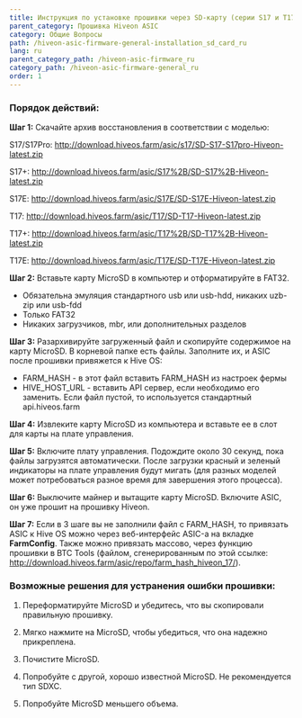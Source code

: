 ```yaml
---
title: Инструкция по установке прошивки через SD-карту (серии S17 и Т17)
parent_category: Прошивка Hiveon ASIC
category: Общие Вопросы
path: /hiveon-asic-firmware-general-installation_sd_card_ru
lang: ru
parent_category_path: /hiveon-asic-firmware_ru
category_path: /hiveon-asic-firmware-general_ru
order: 1
---
```


### Порядок действий:

**Шаг 1:** Скачайте архив восстановления в соответствии с моделью:

S17/S17Pro: http://download.hiveos.farm/asic/s17/SD-S17-S17pro-Hiveon-latest.zip

S17+:  http://download.hiveos.farm/asic/S17%2B/SD-S17%2B-Hiveon-latest.zip

S17E: http://download.hiveos.farm/asic/S17E/SD-S17E-Hiveon-latest.zip

T17: http://download.hiveos.farm/asic/T17/SD-T17-Hiveon-latest.zip

T17+: http://download.hiveos.farm/asic/T17%2B/SD-T17%2B-Hiveon-latest.zip

T17E: http://download.hiveos.farm/asic/T17E/SD-T17E-Hiveon-latest.zip

**Шаг 2:** Вставьте карту MicroSD в компьютер и отформатируйте в FAT32.
- Обязательна эмуляция стандартного usb или usb-hdd, никаких uzb-zip или usb-fdd
- Только FAT32
- Никаких загрузчиков, mbr, или дополнительных разделов

**Шаг 3:** Разархивируйте загруженный файл и скопируйте содержимое на карту MicroSD. В корневой папке есть файлы. Заполните их, и ASIC после прошивки привяжется к Hive OS:
- FARM\_HASH - в этот файл вставить FARM\_HASH из настроек фермы
- HIVE\_HOST\_URL - вставить API сервер, если необходимо его заменить. Если файл пустой, то используется стандартный api.hiveos.farm

**Шаг 4:** Извлеките карту MicroSD из компьютера и вставьте ее в слот для карты на плате управления.

**Шаг 5:** Включите плату управления. Подождите около 30 секунд, пока файлы загрузятся автоматически. После загрузки красный и зеленый индикаторы на плате управления будут мигать (для разных моделей может потребоваться разное время для завершения этого процесса).

**Шаг 6:** Выключите майнер и вытащите карту MicroSD. Включите ASIC, он уже прошит на прошивку Hiveon.

**Шаг 7:** Если в 3 шаге вы не заполнили файл с FARM\_HASH, то привязать ASIC к Hive OS можно через веб-интерфейс ASIC-а на вкладке **FarmConfig**. Также можно привязать массово, через функцию прошивки в BTC Tools (файлом, сгенерированным по этой ссылке: http://download.hiveos.farm/asic/repo/farm_hash_hiveon_17/).

### Возможные решения для устранения ошибки прошивки:

1. Переформатируйте MicroSD и убедитесь, что вы скопировали правильную прошивку.

2. Мягко нажмите на MicroSD, чтобы убедиться, что она надежно прикреплена.

3. Почистите MicroSD.

4. Попробуйте с другой, хорошо известной MicroSD. Не рекомендуется тип SDXC.

5. Попробуйте MicroSD меньшего объема.
